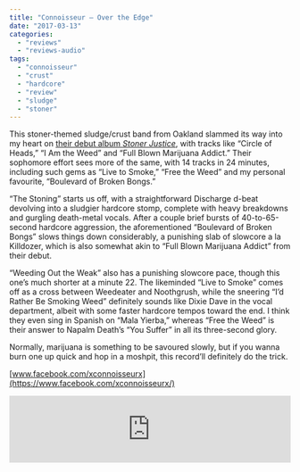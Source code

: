 ```yaml
---
title: "Connoisseur – Over the Edge"
date: "2017-03-13"
categories: 
  - "reviews"
  - "reviews-audio"
tags: 
  - "connoisseur"
  - "crust"
  - "hardcore"
  - "review"
  - "sludge"
  - "stoner"
---
```


This stoner-themed sludge/crust band from Oakland slammed its way into my heart on [their debut album _Stoner Justice_](https://hellbound.ca/2015/05/connoisseur-stoner-justice/), with tracks like “Circle of Heads,” “I Am the Weed” and “Full Blown Marijuana Addict.” Their sophomore effort sees more of the same, with 14 tracks in 24 minutes, including such gems as “Live to Smoke,” “Free the Weed” and my personal favourite, “Boulevard of Broken Bongs.”

“The Stoning” starts us off, with a straightforward Discharge d-beat devolving into a sludgier hardcore stomp, complete with heavy breakdowns and gurgling death-metal vocals. After a couple brief bursts of 40-to-65-second hardcore aggression, the aforementioned “Boulevard of Broken Bongs” slows things down considerably, a punishing slab of slowcore a la Killdozer, which is also somewhat akin to “Full Blown Marijuana Addict” from their debut.

“Weeding Out the Weak” also has a punishing slowcore pace, though this one’s much shorter at a minute 22. The likeminded “Live to Smoke” comes off as a cross between Weedeater and Noothgrush, while the sneering “I’d Rather Be Smoking Weed” definitely sounds like Dixie Dave in the vocal department, albeit with some faster hardcore tempos toward the end. I think they even sing in Spanish on “Mala Yierba,” whereas “Free the Weed” is their answer to Napalm Death’s “You Suffer” in all its three-second glory.

Normally, marijuana is something to be savoured slowly, but if you wanna burn one up quick and hop in a moshpit, this record’ll definitely do the trick.

[www.facebook.com/xconnoisseurx](https://www.facebook.com/xconnoisseurx/)

<iframe style="border: 0; width: 100%; height: 120px;" src="http://bandcamp.com/EmbeddedPlayer/album=571442610/size=large/bgcol=ffffff/linkcol=0687f5/tracklist=false/artwork=small/transparent=true/" width="300" height="150" seamless=""><a href="http://downloads.tankcrimes.com/album/over-the-edge">Over the Edge by Connoisseur</a></iframe>
